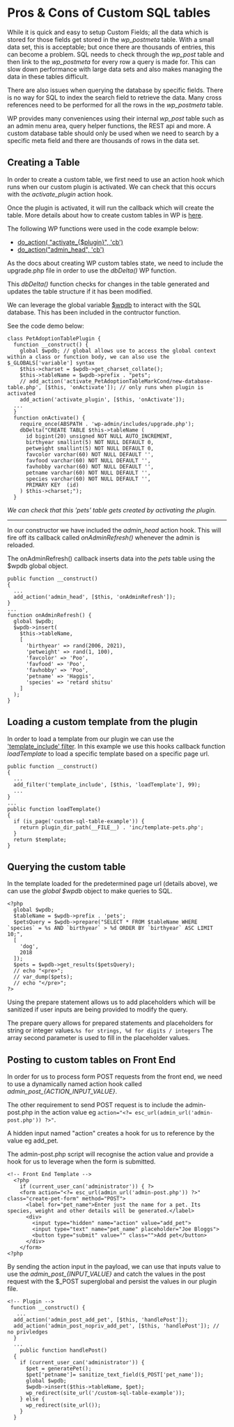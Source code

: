 # Pros & Cons of Custom SQL tables

While it is quick and easy to setup Custom Fields; all the data which is stored for those fields get stored in the *wp_postmeta* table.
With a small data set, this is acceptable; but once there are thousands of entries, this can become a problem. SQL needs to check through the *wp_post* table and then link to the *wp_postmeta* for every row a query is made for. This can slow down performance with large data sets and also makes managing the data in these tables difficult.

There are also issues when querying the database by specific fields. There is no way for SQL to index the search field to retrieve the data. Many cross references need to be performed for all the rows in the *wp_postmeta* table.

WP provides many conveniences using their internal *wp_post* table such as an admin menu area, query helper functions, the REST api and more.
A custom database table should only be used when we need to search by a specific meta field and there are thousands of rows in the data set.

## Creating a Table
In order to create a custom table, we first need to use an action hook which runs when our custom plugin is activated. We can check that this occurs with the *activate_plugin* action hook. 

Once the plugin is activated, it will run the callback which will create the table. More details about how to create custom tables in WP is [here](https://codex.wordpress.org/Creating_Tables_with_Plugins).

The following WP functions were used in the code example below:

- [do_action( "activate_{$plugin}", 'cb')](https://developer.wordpress.org/reference/hooks/activate_plugin/)
- [do_action("admin_head", 'cb')](https://developer.wordpress.org/reference/hooks/admin_head/)

As the docs about creating WP custom tables state, we need to include the upgrade.php file in order to use the *dbDelta()* WP function.

This *dbDelta()* function checks for changes in the table generated and updates the table structure if it has been modified.

We can leverage the global variable [$wpdb](https://developer.wordpress.org/reference/classes/wpdb/) to interact with the SQL database. This has been included in the contructor function.

See the code demo below:

```
class PetAdoptionTablePlugin {
  function __construct() {
    global $wpdb; // global allows use to access the global context within a class or function body, we can also use the $_GLOBALS['variable'] syntax
    $this->charset = $wpdb->get_charset_collate();
    $this->tableName = $wpdb->prefix . "pets";
    // add_action('activate_PetAdoptionTableMarkCond/new-database-table.php', [$this, 'onActivate']); // only runs when plugin is activated
    add_action('activate_plugin', [$this, 'onActivate']); 
  ...
  }
  function onActivate() {
    require_once(ABSPATH . 'wp-admin/includes/upgrade.php');
    dbDelta("CREATE TABLE $this->tableName (
      id bigint(20) unsigned NOT NULL AUTO_INCREMENT,
      birthyear smallint(5) NOT NULL DEFAULT 0,
      petweight smallint(5) NOT NULL DEFAULT 0,
      favcolor varchar(60) NOT NULL DEFAULT '',
      favfood varchar(60) NOT NULL DEFAULT '',
      favhobby varchar(60) NOT NULL DEFAULT '',
      petname varchar(60) NOT NULL DEFAULT '',
      species varchar(60) NOT NULL DEFAULT '',
      PRIMARY KEY  (id)
    ) $this->charset;");
  }
```

*We can check that this 'pets' table gets created by activating the plugin.*
___

In our constructor we have included the *admin_head* action hook. This will fire off its callback called *onAdminRefresh()* whenever the admin is reloaded.

The onAdminRefresh() callback inserts data into the *pets* table using the $wpdb global object.

```
public function __construct()
{
  ...
  add_action('admin_head', [$this, 'onAdminRefresh']);
}
...
function onAdminRefresh() {
  global $wpdb;
  $wpdb->insert(
    $this->tableName,
    [
      'birthyear' => rand(2006, 2021),
      'petweight' => rand(1, 100),
      'favcolor' => 'Poo',
      'favfood' => 'Poo',
      'favhobby' => 'Poo',
      'petname' => 'Haggis',
      'species' => 'retard shitsu'
    ]
  );
}
```

## Loading a custom template from the plugin

In order to load a template from our plugin we can use the ['template_include' filter](https://developer.wordpress.org/reference/hooks/template_include/). In this example we use this hooks callback function *loadTemplate* to load a specific template based on a specific page url.

```
public function __construct()
{
  ...
  add_filter('template_include', [$this, 'loadTemplate'], 99);
  ...
}
...
public function loadTemplate()
{
  if (is_page('custom-sql-table-example')) {
    return plugin_dir_path(__FILE__) . 'inc/template-pets.php';
  }
  return $template;
}
```

## Querying the custom table

In the template loaded for the predetermined page url (details above), we can use the *global $wpdb* object to make queries to SQL.

```
<?php 
  global $wpdb;
  $tableName = $wpdb->prefix . 'pets';
  $petsQuery = $wpdb->prepare("SELECT * FROM $tableName WHERE `species` = %s AND `birthyear` > %d ORDER BY `birthyear` ASC LIMIT 10;", 
  [
    'dog',
    2018
  ]);
  $pets = $wpdb->get_results($petsQuery);
  // echo "<pre>";
  // var_dump($pets);
  // echo "</pre>";
?>
```

Using the prepare statement allows us to add placeholders which will be sanitized if user inputs are being provided to modify the query.

The prepare query allows for prepared statements and placeholders for string or integer values.`%s for strings, %d for digits / integers`
The array second parameter is used to fill in the placeholder values.

## Posting to custom tables on Front End

In order for us to process form POST requests from the front end, we need to use a dynamically named action hook called *admin_post_{ACTION_INPUT_VALUE}*.

The other requirement to send POST request is to include the admin-post.php in the action value eg `action="<?= esc_url(admin_url('admin-post.php')) ?>"`.

A hidden input named "action" creates a hook for us to reference by the value eg add_pet.

The admin-post.php script will recognise the action value and provide a hook for us to leverage when the form is submitted.

```
<!-- Front End Template -->
  <?php 
    if (current_user_can('administrator')) { ?>
    <form action="<?= esc_url(admin_url('admin-post.php')) ?>" class="create-pet-form" method="POST">
      <label for="pet_name">Enter just the name for a pet. Its species, weight and other details will be generated.</label>
      <div>
        <input type="hidden" name="action" value="add_pet">
        <input type="text" name="pet_name" placeholder="Joe Bloggs">
        <button type="submit" value="" class="">Add pet</button>
      </div>
    </form>
<?php
```
By sending the action input in the payload, we can use that inputs value to use the *admin_post_{INPUT_VALUE}* and catch the values in the post request with the $_POST superglobal and persist the values in our plugin file.
```
<!-- Plugin -->
 function __construct() {
   ...
  add_action('admin_post_add_pet', [$this, 'handlePost']);
  add_action('admin_post_nopriv_add_pet', [$this, 'handlePost']); // no privledges
  }
  ...
    public function handlePost()
  {
    if (current_user_can('administrator')) {
      $pet = generatePet();
      $pet['petname']= sanitize_text_field($_POST['pet_name']);
      global $wpdb;
      $wpdb->insert($this->tableName, $pet);
      wp_redirect(site_url('/custom-sql-table-example'));
    } else {
      wp_redirect(site_url());
    }
  }
```
